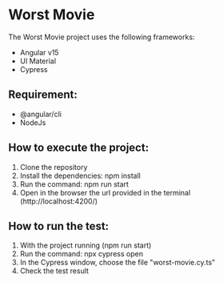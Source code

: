# Worst Movie

The Worst Movie project uses the following frameworks:
- Angular v15
- UI Material
- Cypress

## Requirement:
- @angular/cli
- NodeJs

## How to execute the project:
1. Clone the repository
2. Install the dependencies: npm install
3. Run the command: npm run start
4. Open in the browser the url provided in the terminal (http://localhost:4200/)

## How to run the test:
1. With the project running (npm run start)
2. Run the command: npx cypress open
3. In the Cypress window, choose the file "worst-movie.cy.ts"
4. Check the test result
